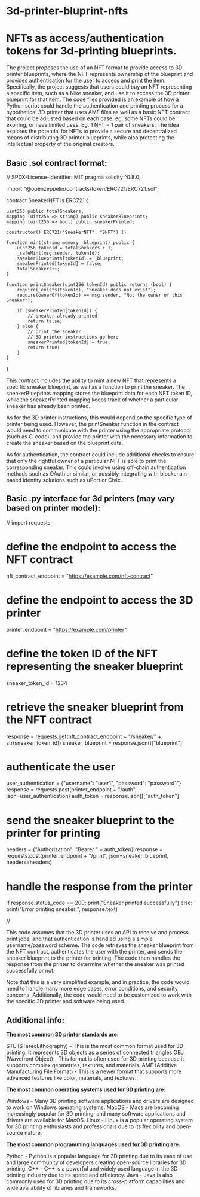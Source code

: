 # 3d-printer-bluprint-nfts
<h1>NFTs as access/authentication tokens for 3d-printing blueprints.</h1>

The project proposes the use of an NFT format to provide access to 3D printer blueprints, where the NFT represents ownership of the blueprint and provides authentication for the user to access and print the item. Specifically, the project suggests that users could buy an NFT representing a specific item, such as a Nike sneaker, and use it to access the 3D printer blueprint for that item. The code files provided is an example of how a Python script could handle the authentication and printing process for a hypothetical 3D printer that uses AMF files as well as a basic NFT contract that could be adjusted based on each case. eg. some NFTs could be expiring, or have limited uses. Eg. 1 NFT = 1 pair of sneakers. The idea explores the potential for NFTs to provide a secure and decentralized means of distributing 3D printer blueprints, while also protecting the intellectual property of the original creators.

<h2>Basic .sol contract format:</h2>

// SPDX-License-Identifier: MIT
pragma solidity ^0.8.0;

import "@openzeppelin/contracts/token/ERC721/ERC721.sol";

contract SneakerNFT is ERC721 {

    uint256 public totalSneakers;
    mapping (uint256 => string) public sneakerBlueprints;
    mapping (uint256 => bool) public sneakerPrinted;

    constructor() ERC721("SneakerNFT", "SNFT") {}

    function mint(string memory _blueprint) public {
        uint256 tokenId = totalSneakers + 1;
        _safeMint(msg.sender, tokenId);
        sneakerBlueprints[tokenId] = _blueprint;
        sneakerPrinted[tokenId] = false;
        totalSneakers++;
    }

    function printSneaker(uint256 tokenId) public returns (bool) {
        require(_exists(tokenId), "Sneaker does not exist");
        require(ownerOf(tokenId) == msg.sender, "Not the owner of this Sneaker");

        if (sneakerPrinted[tokenId]) {
            // sneaker already printed
            return false;
        } else {
            // print the sneaker
            // 3D printer instructions go here
            sneakerPrinted[tokenId] = true;
            return true;
        }
    }
}

This contract includes the ability to mint a new NFT that represents a specific sneaker blueprint, as well as a function to print the sneaker. The sneakerBlueprints mapping stores the blueprint data for each NFT token ID, while the sneakerPrinted mapping keeps track of whether a particular sneaker has already been printed.

As for the 3D printer instructions, this would depend on the specific type of printer being used. However, the printSneaker function in the contract would need to communicate with the printer using the appropriate protocol (such as G-code), and provide the printer with the necessary information to create the sneaker based on the blueprint data.

As for authentication, the contract could include additional checks to ensure that only the rightful owner of a particular NFT is able to print the corresponding sneaker. This could involve using off-chain authentication methods such as OAuth or similar, or possibly integrating with blockchain-based identity solutions such as uPort or Civic.

<h2>Basic .py interface for 3d printers (may vary based on printer model):</h2>

//
import requests

# define the endpoint to access the NFT contract
nft_contract_endpoint = "https://example.com/nft-contract"

# define the endpoint to access the 3D printer
printer_endpoint = "https://example.com/printer"

# define the token ID of the NFT representing the sneaker blueprint
sneaker_token_id = 1234

# retrieve the sneaker blueprint from the NFT contract
response = requests.get(nft_contract_endpoint + "/sneaker/" + str(sneaker_token_id))
sneaker_blueprint = response.json()["blueprint"]

# authenticate the user
user_authentication = {"username": "user1", "password": "password1"}
response = requests.post(printer_endpoint + "/auth", json=user_authentication)
auth_token = response.json()["auth_token"]

# send the sneaker blueprint to the printer for printing
headers = {"Authorization": "Bearer " + auth_token}
response = requests.post(printer_endpoint + "/print", json=sneaker_blueprint, headers=headers)

# handle the response from the printer
if response.status_code == 200:
    print("Sneaker printed successfully")
else:
    print("Error printing sneaker:", response.text)
    
//
    
This code assumes that the 3D printer uses an API to receive and process print jobs, and that authentication is handled using a simple username/password scheme. The code retrieves the sneaker blueprint from the NFT contract, authenticates the user with the printer, and sends the sneaker blueprint to the printer for printing. The code then handles the response from the printer to determine whether the sneaker was printed successfully or not.

Note that this is a very simplified example, and in practice, the code would need to handle many more edge cases, error conditions, and security concerns. Additionally, the code would need to be customized to work with the specific 3D printer and software being used.  

<h2>Additional info:</h2>

<b>The most common 3D printer standards are:</b>

STL (STereoLithography) - This is the most common format used for 3D printing. It represents 3D objects as a series of connected triangles
OBJ (Wavefront Object) - This format is often used for 3D printing because it supports complex geometries, textures, and materials.
AMF (Additive Manufacturing File Format) - This is a newer format that supports more advanced features like color, materials, and textures.

<b>The most common operating systems used for 3D printing are:</b>

Windows - Many 3D printing software applications and drivers are designed to work on Windows operating systems.
MacOS - Macs are becoming increasingly popular for 3D printing, and many software applications and drivers are available for MacOS.
Linux - Linux is a popular operating system for 3D printing enthusiasts and professionals due to its flexibility and open-source nature.

<b>The most common programming languages used for 3D printing are:</b>

Python - Python is a popular language for 3D printing due to its ease of use and large community of developers creating open-source libraries for 3D printing.
C++ - C++ is a powerful and widely used language in the 3D printing industry due to its speed and efficiency.
Java - Java is also commonly used for 3D printing due to its cross-platform capabilities and wide availability of libraries and frameworks.
